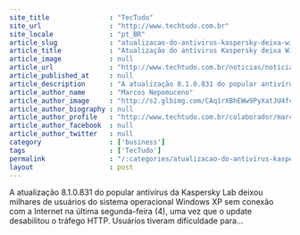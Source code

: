 ```yaml
---
site_title               : "TecTudo"
site_url                 : "http://www.techtudo.com.br"
site_locale              : "pt_BR"
article_slug             : "atualizacao-do-antivirus-kaspersky-deixa-windows-xp-sem-internet"
article_title            : "Atualização do antivirus Kaspersky deixa Windows XP sem internet"
article_image            : null
article_url              : "http://www.techtudo.com.br/noticias/noticia/2013/02/atualizacao-do-antivirus-kaspersky-deixa-windows-xp-sem-internet.html"
article_published_at     : null
article_description      : "A atualização 8.1.0.831 do popular antivírus da Kaspersky Lab deixou milhares de usuários do sistema operacional Windows XP sem conexão com a Internet na última segunda-feira (4), uma vez que o update desabilitou o tráfego HTTP. Usuários tiveram dificuldade para..."
article_author_name      : "Marcos Nepomuceno"
article_author_image     : "http://s2.glbimg.com/CAq1rXBhEWw9PyXatJU4fcVYGcA=/30x30/s2.glbimg.com/LRLuMrf82ZASXrf9O3VLQbph3k8=/0x0:1080x1080/75x75/s.glbimg.com/po/tt2/f/original/2013/02/05/image.jpeg"
article_author_biography : null
article_author_profile   : "http://www.techtudo.com.br/colaborador/marcos-nepomuceno.html"
article_author_facebook  : null
article_author_twitter   : null
category                 : ['business']
tags                     : ['TecTudo']
permalink                : "/:categories/atualizacao-do-antivirus-kaspersky-deixa-windows-xp-sem-internet/"
layout                   : post
---
```


A atualização 8.1.0.831 do popular antivírus da Kaspersky Lab deixou milhares de usuários do sistema operacional Windows XP sem conexão com a Internet na última segunda-feira (4), uma vez que o update desabilitou o tráfego HTTP. Usuários tiveram dificuldade para...
